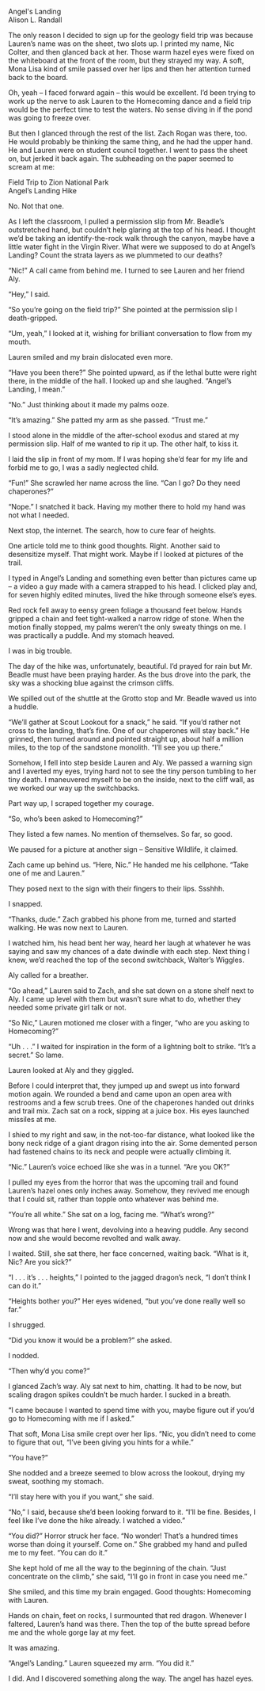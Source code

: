Angel's Landing  
Alison L. Randall  
  
The only reason I decided to sign up for the geology field trip was because Lauren’s name was on the sheet, two slots up. I printed my name, Nic Colter, and then glanced back at her. Those warm hazel eyes were fixed on the whiteboard at the front of the room, but they strayed my way. A soft, Mona Lisa kind of smile passed over her lips and then her attention turned back to the board.  
  
Oh, yeah – I faced forward again – this would be excellent. I’d been trying to work up the nerve to ask Lauren to the Homecoming dance and a field trip would be the perfect time to test the waters. No sense diving in if the pond was going to freeze over.  
  
But then I glanced through the rest of the list. Zach Rogan was there, too. He would probably be thinking the same thing, and he had the upper hand. He and Lauren were on student council together. I went to pass the sheet on, but jerked it back again. The subheading on the paper seemed to scream at me:  
  
Field Trip to Zion National Park  
Angel’s Landing Hike  
  
No. Not that one.  
  
As I left the classroom, I pulled a permission slip from Mr. Beadle’s outstretched hand, but couldn’t help glaring at the top of his head. I thought we’d be taking an identify-the-rock walk through the canyon, maybe have a little water fight in the Virgin River. What were we supposed to do at Angel’s Landing? Count the strata layers as we plummeted to our deaths?  
  
“Nic!” A call came from behind me. I turned to see Lauren and her friend Aly.  
  
“Hey,” I said.  
  
“So you’re going on the field trip?” She pointed at the permission slip I death-gripped.  
  
“Um, yeah,” I looked at it, wishing for brilliant conversation to flow from my mouth.  
  
Lauren smiled and my brain dislocated even more.  
  
“Have you been there?” She pointed upward, as if the lethal butte were right there, in the middle of the hall. I looked up and she laughed. “Angel’s Landing, I mean.”  
  
“No.” Just thinking about it made my palms ooze.  
  
“It’s amazing.” She patted my arm as she passed. “Trust me.”  
  
I stood alone in the middle of the after-school exodus and stared at my permission slip. Half of me wanted to rip it up. The other half, to kiss it.  
  
I laid the slip in front of my mom. If I was hoping she’d fear for my life and forbid me to go, I was a sadly neglected child.  
  
“Fun!” She scrawled her name across the line. “Can I go? Do they need chaperones?”  
  
“Nope.” I snatched it back. Having my mother there to hold my hand was not what I needed.  
  
Next stop, the internet. The search, how to cure fear of heights.  
  
One article told me to think good thoughts. Right. Another said to desensitize myself. That might work. Maybe if I looked at pictures of the trail.  
  
I typed in Angel’s Landing and something even better than pictures came up – a video a guy made with a camera strapped to his head. I clicked play and, for seven highly edited minutes, lived the hike through someone else’s eyes.  
  
Red rock fell away to eensy green foliage a thousand feet below. Hands gripped a chain and feet tight-walked a narrow ridge of stone. When the motion finally stopped, my palms weren’t the only sweaty things on me. I was practically a puddle. And my stomach heaved.  
  
I was in big trouble.  
  
The day of the hike was, unfortunately, beautiful. I’d prayed for rain but Mr. Beadle must have been praying harder. As the bus drove into the park, the sky was a shocking blue against the crimson cliffs.  
  
We spilled out of the shuttle at the Grotto stop and Mr. Beadle waved us into a huddle.  
  
“We’ll gather at Scout Lookout for a snack,” he said. “If you’d rather not cross to the landing, that’s fine. One of our chaperones will stay back.” He grinned, then turned around and pointed straight up, about half a million miles, to the top of the sandstone monolith. “I’ll see you up there.”  
  
Somehow, I fell into step beside Lauren and Aly. We passed a warning sign and I averted my eyes, trying hard not to see the tiny person tumbling to her tiny death. I maneuvered myself to be on the inside, next to the cliff wall, as we worked our way up the switchbacks.  
  
Part way up, I scraped together my courage.  
  
“So, who’s been asked to Homecoming?”  
  
They listed a few names. No mention of themselves. So far, so good.  
  
We paused for a picture at another sign – Sensitive Wildlife, it claimed.  
  
Zach came up behind us. “Here, Nic.” He handed me his cellphone. “Take one of me and Lauren.”  
  
They posed next to the sign with their fingers to their lips. Ssshhh.  
  
I snapped.  
  
“Thanks, dude.” Zach grabbed his phone from me, turned and started walking. He was now next to Lauren.  
  
I watched him, his head bent her way, heard her laugh at whatever he was saying and saw my chances of a date dwindle with each step. Next thing I knew, we’d reached the top of the second switchback, Walter’s Wiggles.  
  
Aly called for a breather.  
  
“Go ahead,” Lauren said to Zach, and she sat down on a stone shelf next to Aly. I came up level with them but wasn’t sure what to do, whether they needed some private girl talk or not.  
  
“So Nic,” Lauren motioned me closer with a finger, “who are you asking to Homecoming?”  
  
“Uh . . .” I waited for inspiration in the form of a lightning bolt to strike. “It’s a secret.” So lame.  
  
Lauren looked at Aly and they giggled.  
  
Before I could interpret that, they jumped up and swept us into forward motion again. We rounded a bend and came upon an open area with restrooms and a few scrub trees. One of the chaperones handed out drinks and trail mix. Zach sat on a rock, sipping at a juice box. His eyes launched missiles at me.  
  
I shied to my right and saw, in the not-too-far distance, what looked like the bony neck ridge of a giant dragon rising into the air. Some demented person had fastened chains to its neck and people were actually climbing it.  
  
“Nic.” Lauren’s voice echoed like she was in a tunnel. “Are you OK?”  
  
I pulled my eyes from the horror that was the upcoming trail and found Lauren’s hazel ones only inches away. Somehow, they revived me enough that I could sit, rather than topple onto whatever was behind me.  
  
“You’re all white.” She sat on a log, facing me. “What’s wrong?”  
  
Wrong was that here I went, devolving into a heaving puddle. Any second now and she would become revolted and walk away.  
  
I waited. Still, she sat there, her face concerned, waiting back. “What is it, Nic? Are you sick?”  
  
“I . . . it’s . . . heights,” I pointed to the jagged dragon’s neck, “I don’t think I can do it.”  
  
“Heights bother you?” Her eyes widened, “but you’ve done really well so far.”  
  
I shrugged.  
  
“Did you know it would be a problem?” she asked.  
  
I nodded.  
  
“Then why’d you come?”  
  
I glanced Zach’s way. Aly sat next to him, chatting. It had to be now, but scaling dragon spikes couldn’t be much harder. I sucked in a breath.  
  
“I came because I wanted to spend time with you, maybe figure out if you’d go to Homecoming with me if I asked.”  
  
That soft, Mona Lisa smile crept over her lips. “Nic, you didn’t need to come to figure that out, “I’ve been giving you hints for a while.”  
  
“You have?”  
  
She nodded and a breeze seemed to blow across the lookout, drying my sweat, soothing my stomach.  
  
“I’ll stay here with you if you want,” she said.  
  
“No,” I said, because she’d been looking forward to it. “I’ll be fine. Besides, I feel like I’ve done the hike already. I watched a video.”  
  
“You did?” Horror struck her face. “No wonder! That’s a hundred times worse than doing it yourself. Come on.” She grabbed my hand and pulled me to my feet. “You can do it.”  
  
She kept hold of me all the way to the beginning of the chain. “Just concentrate on the climb,” she said, “I’ll go in front in case you need me.”  
  
She smiled, and this time my brain engaged. Good thoughts: Homecoming with Lauren.  
  
Hands on chain, feet on rocks, I surmounted that red dragon. Whenever I faltered, Lauren’s hand was there. Then the top of the butte spread before me and the whole gorge lay at my feet.  
  
It was amazing.  
  
“Angel’s Landing.” Lauren squeezed my arm. “You did it.”  
  
I did. And I discovered something along the way. The angel has hazel eyes.